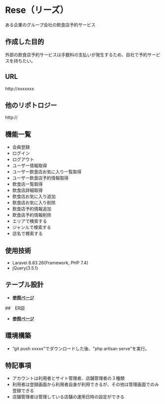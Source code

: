 # Rese（リーズ）

ある企業のグループ会社の飲食店予約サービス

## 作成した目的

外部の飲食店予約サービスは手数料の支払いが発生するため、自社で予約サービスを持ちたい。

## URL

http://xxxxxxx

## 他のリポトロジー

http://

## 機能一覧

-   会員登録
-   ログイン
-   ログアウト
-   ユーザー情報取得
-   ユーザー飲食店お気に入り一覧取得
-   ユーザー飲食店予約情報取得
-   飲食店一覧取得
-   飲食店詳細取得
-   飲食店お気に入り追加
-   飲食店お気に入り削除
-   飲食店予約情報追加
-   飲食店予約情報削除
-   エリアで検索する
-   ジャンルで検索する
-   店名で検索する

## 使用技術

-   Laravel 8.83.26(Framework, PHP 7.4)
-   jQuery(3.5.1)

## テーブル設計

- **[参照ページ](https://docs.google.com/spreadsheets/d/1PPSwFs4CRRKUTM0Z75WfnCJP4IAOYAt7k38oznpVvbc/edit#gid=1635115377)**

##　ER図

- **[参照ページ](https://docs.google.com/spreadsheets/d/1PPSwFs4CRRKUTM0Z75WfnCJP4IAOYAt7k38oznpVvbc/edit#gid=320603785)**

## 環境構築

-   ”git push xxxxx”でダウンロードした後、"php artisan serve"を実行。

## 特記事項

-   アカウントは利用者とサイト管理者、店舗管理者の３種類
-   利用者は登録画面から利用者自身が利用できるが、その他は管理画面でのみ登録できる
-   店舗管理者は管理している店舗の運用日時の設定ができる
